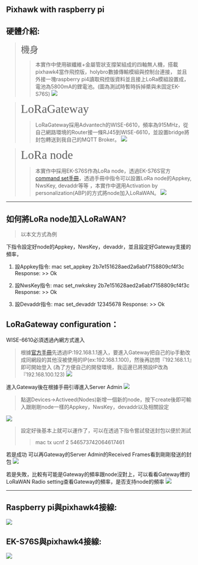 ## Pixhawk with raspberry pi

硬體介紹:
-------

><font face="黑體" size=5>機身</font>
>>本實作中使用碳纖維+金屬管狀支撐架組成的四軸無人機，搭載pixhawk4當作飛控版，holybro數據傳輸模組與控制台連接，
並且外接一塊raspberry pi4讀取飛控版資料並且接上LoRa模組設置成，電池為5800mA的鋰電池。(圖為測試時暫時拆掉槳與未固定EK-S76S)
![](https://i.imgur.com/YxgE5Am.jpg)



><font face="黑體" size=6>LoRaGateway</font>
>>LoRaGateway採用Advantech的WISE-6610，頻率為915MHz，從自己網路環境的Router接一條RJ45到WISE-6610，並設置bridge將封包轉送到我自己的MQTT Broker。
![](https://i.imgur.com/9l64RCc.jpg)



><font face="黑體" size=6>LoRa node</font>
>>本實作中採用EK-S76S作為LoRa node，透過EK-S76S官方[command set手冊](https://edit.wpgdadawant.com/uploads/news_file/program/2019/35461/tech_files/S7678S_Commands_Set_Reference_1.6.5.pdf)，透過手冊中指令可以設置LoRa node的Appkey, NwsKey, devaddr等等
，本實作中選用Activation by personalization(ABP)的方式將node加入LoRaWAN。
![](https://i.imgur.com/ydg6oen.jpg)


---------------------------------------------------------------


如何將LoRa node加入LoRaWAN?
--------------------------
>以本文方式為例

下指令設定好node的Appkey，NwsKey，devaddr，並且設定好Gateway支援的頻率，
1. 設Appkey指令: 
mac set_appkey 2b7e151628aed2a6abf7158809cf4f3c
Response: >> Ok

2. 設NwsKey指令: 
mac set_nwkskey 2b7e151628aed2a6abf7158809cf4f3c
Response: >> Ok

3. 設Devaddr指令: 
mac set_devaddr 12345678
Response: >> Ok





LoRaGateway configuration：
--------------------------
WISE-6610必須透過內網方式進入
>根據[官方手冊](https://www.induo.com/wp-content/uploads/2018/09/wise-6610-manual.pdf)先透過IP:192.168.1.1進入，要進入Gateway把自己的ip手動改成同網段的其他沒被使用的IP(ex:192.168.1.100)，然後再訪問『192.168.1.1』即可開始登入
(為了方便自己的開發環境，我這邊已將預設IP改為『192.168.100.123)
![](https://i.imgur.com/xEDWv1N.png)



進入Gateway後在根據手冊引導進入Server Admin
![](https://i.imgur.com/4BQySCq.png)

>點選Devices->Activeed(Nodes)新增一個新的node，按下create後即可輸入跟剛剛node一樣的Appkey，NwsKey，devaddr以及相關設定
>
![](https://i.imgur.com/6XJQXm3.png)

>設定好後基本上就可以運作了，可以在透過下指令嘗試發送封包以便於測試
>> mac tx ucnf 2 546573742064617461

若是成功 可以再Gateway的Server Admin的Received Frames看到剛剛發送的封包
![](https://i.imgur.com/Nx67ycO.png)


若是失敗，比較有可能是Gateway的頻率跟node沒對上，可以看看Gateway裡的LoRaWAN Radio setting查看Gateway的頻率，是否支持node的頻率
![](https://i.imgur.com/kHjxqC5.png)



------------------------------

Raspberry pi與pixhawk4接線:
--------------------------

![](https://i.imgur.com/5QsemDi.png)



EK-S76S與pixhawk4接線:
--------------------------

![](https://i.imgur.com/KOuRS7A.png)
